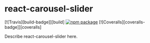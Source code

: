 # react-carousel-slider

[![Travis][build-badge]][build]
[![npm package][npm-badge]][npm]
[![Coveralls][coveralls-badge]][coveralls]

Describe react-carousel-slider here.


[npm-badge]: https://img.shields.io/npm/v/npm-package.png?style=flat-square
[npm]: https://www.npmjs.org/package/react-carousel-slider

